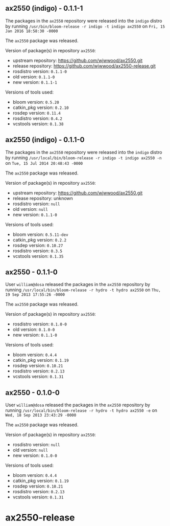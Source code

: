 ## ax2550 (indigo) - 0.1.1-1

The packages in the `ax2550` repository were released into the `indigo` distro by running `/usr/bin/bloom-release -r indigo -t indigo ax2550` on `Fri, 15 Jan 2016 18:58:30 -0000`

The `ax2550` package was released.

Version of package(s) in repository `ax2550`:
- upstream repository: https://github.com/wjwwood/ax2550.git
- release repository: https://github.com/wjwwood/ax2550-release.git
- rosdistro version: `0.1.1-0`
- old version: `0.1.1-0`
- new version: `0.1.1-1`

Versions of tools used:
- bloom version: `0.5.20`
- catkin_pkg version: `0.2.10`
- rosdep version: `0.11.4`
- rosdistro version: `0.4.2`
- vcstools version: `0.1.38`


## ax2550 (indigo) - 0.1.1-0

The packages in the `ax2550` repository were released into the `indigo` distro by running `/usr/local/bin/bloom-release -r indigo -t indigo ax2550 -n` on `Tue, 15 Jul 2014 20:48:43 -0000`

The `ax2550` package was released.

Version of package(s) in repository `ax2550`:
- upstream repository: https://github.com/wjwwood/ax2550.git
- release repository: unknown
- rosdistro version: `null`
- old version: `null`
- new version: `0.1.1-0`

Versions of tools used:
- bloom version: `0.5.11-dev`
- catkin_pkg version: `0.2.2`
- rosdep version: `0.10.27`
- rosdistro version: `0.3.5`
- vcstools version: `0.1.35`


## ax2550 - 0.1.1-0

User `william@dosa` released the packages in the `ax2550` repository by running `/usr/local/bin/bloom-release -r hydro -t hydro ax2550` on `Thu, 19 Sep 2013 17:55:26 -0000`

The `ax2550` package was released.

Version of package(s) in repository `ax2550`:
- rosdistro version: `0.1.0-0`
- old version: `0.1.0-0`
- new version: `0.1.1-0`

Versions of tools used:
- bloom version: `0.4.4`
- catkin_pkg version: `0.1.19`
- rosdep version: `0.10.21`
- rosdistro version: `0.2.13`
- vcstools version: `0.1.31`


## ax2550 - 0.1.0-0

User `william@dosa` released the packages in the `ax2550` repository by running `/usr/local/bin/bloom-release -r hydro -t hydro ax2550 -e` on `Wed, 18 Sep 2013 23:43:29 -0000`

The `ax2550` package was released.

Version of package(s) in repository `ax2550`:
- rosdistro version: `null`
- old version: `null`
- new version: `0.1.0-0`

Versions of tools used:
- bloom version: `0.4.4`
- catkin_pkg version: `0.1.19`
- rosdep version: `0.10.21`
- rosdistro version: `0.2.13`
- vcstools version: `0.1.31`


ax2550-release
==============

